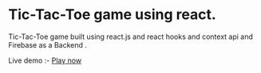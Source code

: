 # Tic-Tac-Toe game using react.

Tic-Tac-Toe game built using react.js and react hooks and context api and Firebase as a Backend .

Live demo :- [Play now](https://portfolio-netninjas.web.app/)
